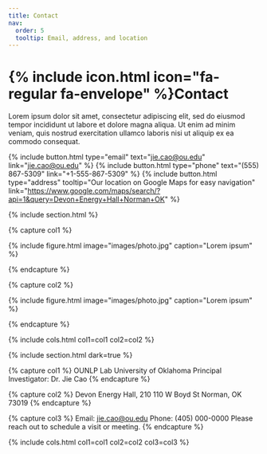 ```yaml
---
title: Contact
nav:
  order: 5
  tooltip: Email, address, and location
---
```


# {% include icon.html icon="fa-regular fa-envelope" %}Contact

Lorem ipsum dolor sit amet, consectetur adipiscing elit, sed do eiusmod tempor
incididunt ut labore et dolore magna aliqua. Ut enim ad minim veniam, quis
nostrud exercitation ullamco laboris nisi ut aliquip ex ea commodo consequat.

{%
  include button.html
  type="email"
  text="jie.cao@ou.edu"
  link="jie.cao@ou.edu"
%}
{%
  include button.html
  type="phone"
  text="(555) 867-5309"
  link="+1-555-867-5309"
%}
{%
  include button.html
  type="address"
  tooltip="Our location on Google Maps for easy navigation"
  link="https://www.google.com/maps/search/?api=1&query=Devon+Energy+Hall+Norman+OK"
%}

{% include section.html %}

{% capture col1 %}

{%
  include figure.html
  image="images/photo.jpg"
  caption="Lorem ipsum"
%}

{% endcapture %}

{% capture col2 %}

{%
  include figure.html
  image="images/photo.jpg"
  caption="Lorem ipsum"
%}

{% endcapture %}

{% include cols.html col1=col1 col2=col2 %}

{% include section.html dark=true %}

{% capture col1 %}
OUNLP Lab
University of Oklahoma
Principal Investigator: Dr. Jie Cao
{% endcapture %}

{% capture col2 %}
Devon Energy Hall, 210
110 W Boyd St
Norman, OK 73019
{% endcapture %}

{% capture col3 %}
Email: jie.cao@ou.edu
Phone: (405) 000-0000
Please reach out to schedule a visit or meeting.
{% endcapture %}

{% include cols.html col1=col1 col2=col2 col3=col3 %}

